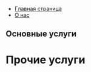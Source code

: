 <!DOCTYPE html>
<html lang="en">
<head>
    <meta charset="UTF-8">
    <meta name="viewport" content="width=device-width, initial-scale=1.0">
    <title>World sword's</title>
</head>
<body>
    <!--navigation-->
    <ul>
      <li><a href="index.html">Главная страница</a></li>
      <li><a href="about.html">О нас</a></li>
    </ul>
    <!--slider-->
    <!--header h1 - h6 -->
    <h2>Основные услуги</h2>
    <!--carousel-->
    <!--header-->
    <h1>Прочие услуги</h1> 
    <!--catalog-->
    <!--servises-->
    <!--subscribe-->
    <!--footer-->
</body>
</html>
